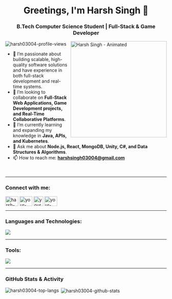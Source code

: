
<h1 align="center">Greetings, I'm Harsh Singh 👋</h1>
<h3 align="center">B.Tech Computer Science Student | Full-Stack & Game Developer</h3>

<img align="right" alt="Harsh Singh - Animated" width="300" src="https://drive.google.com/uc?export=view&id=1-CrnMhDKCO3LcvEYrQ1R47e4UJQXflNB">

<p align="left"> 
  <img src="https://komarev.com/ghpvc/?username=Harsh03004&label=Profile%20views&color=0e75b6&style=flat" alt="harsh03004-profile-views" /> 
</p>

- 🌱 I’m passionate about building scalable, high-quality software solutions and have experience in both full-stack development and real-time systems.
- 👯 I’m looking to collaborate on **Full-Stack Web Applications, Game Development projects, and Real-Time Collaborative Platforms**.
- 🔭 I’m currently learning and expanding my knowledge in **Java, APIs, and Kubernetes**.
- 💬 Ask me about **Node.js, React, MongoDB, Unity, C#, and Data Structures & Algorithms**.
- 📫 How to reach me: **harshsingh03004@gmail.com**

<br clear="both"/>

---

<h3 align="left">Connect with me:</h3>
<p align="left">
<a href="https://linkedin.com/in/harsh-singh-5817b0255" target="blank"><img align="center" src="https://raw.githubusercontent.com/rahuldkjain/github-profile-readme-generator/master/src/images/icons/Social/linked-in-alt.svg" alt="harsh-singh-5817b0255" height="30" width="40" /></a>
<a href="https://leetcode.com/u/harsh03_/" target="blank"><img align="center" src="https://raw.githubusercontent.com/rahuldkjain/github-profile-readme-generator/master/src/images/icons/Social/leet-code.svg" alt="your-leetcode-profile" height="30" width="40" /></a>
<a href="https://auth.geeksforgeeks.org/user/harsh03004" target="blank"><img align="center" src="https://drive.google.com/uc?export=view&id=15zSRwqyA5keUPmSfPL7EhZomSAR-k9Cn" alt="your-gfg-profile" height="30" width="30" /></a>
<a href="https://www.hackerrank.com/profile/harsh_101783" target="blank"><img align="center" src="https://raw.githubusercontent.com/rahuldkjain/github-profile-readme-generator/master/src/images/icons/Social/hackerrank.svg" alt="your-hackerrank-profile" height="30" width="40" /></a>
</p>

---

<h3 align="left">Languages and Technologies:</h3>
<p align="left">
  <a href="https://skillicons.dev">
    <img src="https://skillicons.dev/icons?i=c,cpp,cs,js,html,css,react,nodejs,express,mongodb,threejs" />
  </a>
</p>

---

<h3 align="left">Tools:</h3>
<p align="left">
  <a href="https://skillicons.dev">
    <img src="https://skillicons.dev/icons?i=git,github,unity,blender" />
  </a>
</p>

---

### GitHub Stats & Activity

<p><img align="left" src="https://github-readme-stats.vercel.app/api/top-langs?username=Harsh03004&show_icons=true&locale=en&layout=compact&theme=dracula" alt="harsh03004-top-langs" /></p>

<p>&nbsp;<img align="center" src="https://github-readme-stats.vercel.app/api?username=Harsh03004&show_icons=true&locale=en&theme=dracula" alt="harsh03004-github-stats" /></p>
